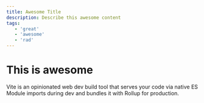 ```yaml
---
title: Awesome Title
description: Describe this awesome content
tags:
   - 'great'
   - 'awesome'
   - 'rad'
---
```


# This is awesome

Vite is an opinionated web dev build tool that serves your code via native ES Module imports during dev and bundles it with Rollup for production.
